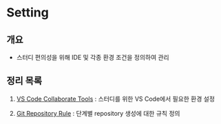 # Setting

## 개요

- 스터디 편의성을 위해 IDE 및 각종 환경 조건을 정의하여 관리

## 정리 목록

1. [VS Code Collaborate Tools](https://github.com/Researching-Algorithms-For-Us/README/tree/main/SETTING/vscode) : 스터디를 위한 VS Code에서 필요한 환경 설정

2. [Git Repository Rule](https://github.com/Researching-Algorithms-For-Us/README/tree/main/SETTING/repository) : 단계별 repository 생성에 대한 규칙 정의

